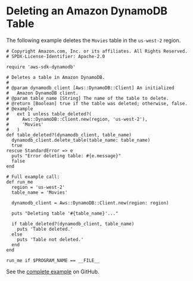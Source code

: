 # Deleting an Amazon DynamoDB Table<a name="dynamo-example-delete-table"></a>

The following example deletes the `Movies` table in the `us-west-2` region\.

```
# Copyright Amazon.com, Inc. or its affiliates. All Rights Reserved.
# SPDX-License-Identifier: Apache-2.0

require 'aws-sdk-dynamodb'

# Deletes a table in Amazon DynamoDB.
#
# @param dynamodb_client [Aws::DynamoDB::Client] An initialized
#   Amazon DynamoDB client.
# @param table_name [String] The name of the table to delete.
# @return [Boolean] true if the table was deleted; otherwise, false.
# @example
#   ext 1 unless table_deleted?(
#     Aws::DynamoDB::Client.new(region, 'us-west-2'),
#     'Movies'
#   )
def table_deleted?(dynamodb_client, table_name)
  dynamodb_client.delete_table(table_name: table_name)
  true
rescue StandardError => e
  puts "Error deleting table: #{e.message}"
  false
end

# Full example call:
def run_me
  region = 'us-west-2'
  table_name = 'Movies'

  dynamodb_client = Aws::DynamoDB::Client.new(region: region)

  puts "Deleting table '#{table_name}'..."

  if table_deleted?(dynamodb_client, table_name)
    puts 'Table deleted.'
  else
    puts 'Table not deleted.'
  end
end

run_me if $PROGRAM_NAME == __FILE__
```

See the [complete example](https://github.com/awsdocs/aws-doc-sdk-examples/blob/master/ruby/dynamodb/dynamodb_ruby_example_delete_movies_table.rb) on GitHub\.